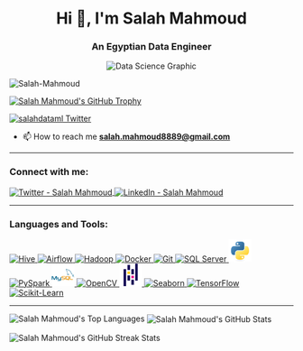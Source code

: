 <h1 align="center">Hi 👋, I'm Salah Mahmoud</h1>
<h3 align="center">An Egyptian Data Engineer</h3>

<div align="center">
  <img alt="Data Science Graphic" width="400" src="https://i.redd.it/7wv74skyjki71.jpg">
</div>

<p align="left"> 
  <img src="https://komarev.com/ghpvc/?username=Salah-Mahmoud&label=Profile%20views&color=0e75b6&style=flat" alt="Salah-Mahmoud" /> 
</p>

<p align="left"> 
  <a href="https://github.com/ryo-ma/github-profile-trophy">
    <img src="https://github-profile-trophy.vercel.app/?username=Salah-Mahmoud" alt="Salah Mahmoud's GitHub Trophy" />
  </a> 
</p>

<p align="left"> 
  <a href="https://twitter.com/salahdataml" target="blank">
    <img src="https://img.shields.io/twitter/follow/salahdataml?logo=twitter&style=for-the-badge" alt="salahdataml Twitter" />
  </a> 
</p>

- 📫 How to reach me **salah.mahmoud8889@gmail.com**

---

<h3 align="left">Connect with me:</h3>
<p align="left">
  <a href="https://twitter.com/salahdataml" target="blank">
    <img align="center" src="https://raw.githubusercontent.com/rahuldkjain/github-profile-readme-generator/master/src/images/icons/Social/twitter.svg" alt="Twitter - Salah Mahmoud" height="30" width="40" />
  </a>
  <a href="https://linkedin.com/in/salah-mahmoud-ds" target="blank">
    <img align="center" src="https://raw.githubusercontent.com/rahuldkjain/github-profile-readme-generator/master/src/images/icons/Social/linked-in-alt.svg" alt="LinkedIn - Salah Mahmoud" height="30" width="40" />
  </a>
</p>

---

<h3 align="left">Languages and Tools:</h3>
<p align="left">
  <a href="https://hive.apache.org/" target="_blank" rel="noreferrer">
    <img src="https://www.vectorlogo.zone/logos/apache_hive/apache_hive-icon.svg" alt="Hive" width="40" height="40"/> 
  </a>
  <a href="https://airflow.apache.org/" target="_blank" rel="noreferrer"> 
    <img src="https://w7.pngwing.com/pngs/937/843/png-transparent-airflow-airbnb-data-engineering-workflow-reflection-miscellaneous-symmetry-engineering-thumbnail.png" alt="Airflow" width="40" height="40"/> 
  </a>
  <a href="https://hadoop.apache.org/" target="_blank" rel="noreferrer"> 
    <img src="https://www.vectorlogo.zone/logos/apache_hadoop/apache_hadoop-icon.svg" alt="Hadoop" width="40" height="40"/> 
  </a>
  <a href="https://www.docker.com/" target="_blank" rel="noreferrer"> 
    <img src="https://www.vectorlogo.zone/logos/docker/docker-icon.svg" alt="Docker" width="40" height="40"/> 
  </a>
  <a href="https://git-scm.com/" target="_blank" rel="noreferrer"> 
    <img src="https://www.vectorlogo.zone/logos/git-scm/git-scm-icon.svg" alt="Git" width="40" height="40"/> 
  </a>
  <a href="https://www.microsoft.com/en-us/sql-server" target="_blank" rel="noreferrer"> 
    <img src="https://www.svgrepo.com/show/303229/microsoft-sql-server-logo.svg" alt="SQL Server" width="40" height="40"/> 
  </a>
  <a href="https://www.python.org" target="_blank" rel="noreferrer"> 
    <img src="https://raw.githubusercontent.com/devicons/devicon/master/icons/python/python-original.svg" alt="Python" width="40" height="40"/> 
  </a>
  <a href="https://spark.apache.org/" target="_blank" rel="noreferrer"> 
    <img src="https://www.vectorlogo.zone/logos/apache_spark/apache_spark-icon.svg" alt="PySpark" width="40" height="40"/> 
  </a>
  <a href="https://www.mysql.com/" target="_blank" rel="noreferrer"> 
    <img src="https://raw.githubusercontent.com/devicons/devicon/master/icons/mysql/mysql-original-wordmark.svg" alt="MySQL" width="40" height="40"/> 
  </a>
  <a href="https://opencv.org/" target="_blank" rel="noreferrer"> 
    <img src="https://www.vectorlogo.zone/logos/opencv/opencv-icon.svg" alt="OpenCV" width="40" height="40"/> 
  </a>
  <a href="https://pandas.pydata.org/" target="_blank" rel="noreferrer"> 
    <img src="https://raw.githubusercontent.com/devicons/devicon/2ae2a900d2f041da66e950e4d48052658d850630/icons/pandas/pandas-original.svg" alt="Pandas" width="40" height="40"/> 
  </a>
  <a href="https://seaborn.pydata.org/" target="_blank" rel="noreferrer"> 
    <img src="https://seaborn.pydata.org/_images/logo-mark-lightbg.svg" alt="Seaborn" width="40" height="40"/> 
  </a>
  <a href="https://www.tensorflow.org" target="_blank" rel="noreferrer"> 
    <img src="https://www.vectorlogo.zone/logos/tensorflow/tensorflow-icon.svg" alt="TensorFlow" width="40" height="40"/> 
  </a>
  <a href="https://scikit-learn.org/" target="_blank" rel="noreferrer"> 
    <img src="https://upload.wikimedia.org/wikipedia/commons/0/05/Scikit_learn_logo_small.svg" alt="Scikit-Learn" width="40" height="40"/> 
  </a>
</p>

---

<p><img align="left" src="https://github-readme-stats.vercel.app/api/top-langs?username=Salah-Mahmoud&show_icons=true&locale=en&layout=compact" alt="Salah Mahmoud's Top Languages" /></p>

<p>&nbsp;<img align="center" src="https://github-readme-stats.vercel.app/api?username=Salah-Mahmoud&show_icons=true&locale=en" alt="Salah Mahmoud's GitHub Stats" /></p>

<p><img align="center" src="https://github-readme-streak-stats.herokuapp.com/?user=Salah-Mahmoud&" alt="Salah Mahmoud's GitHub Streak Stats" /></p>
